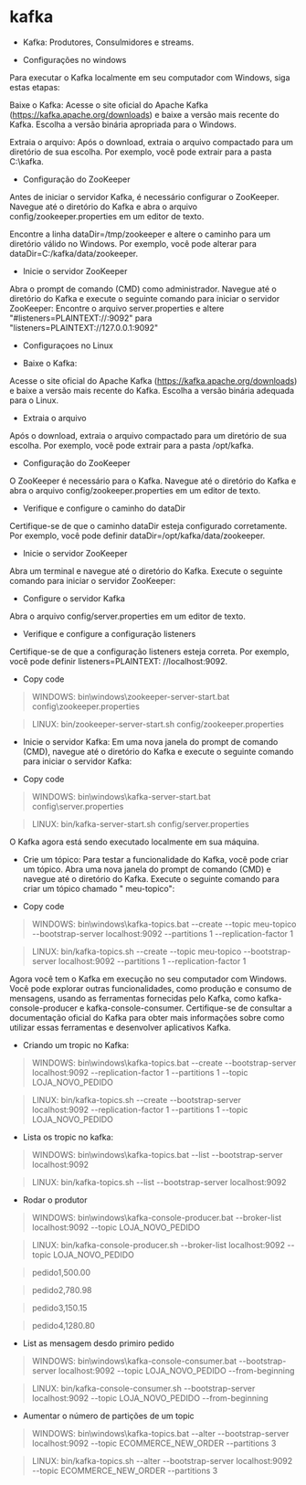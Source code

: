 # kafka

- Kafka: Produtores, Consulmidores e streams.


- Configurações no windows

Para executar o Kafka localmente em seu computador com Windows, siga estas etapas:

Baixe o Kafka: Acesse o site oficial do Apache Kafka (https://kafka.apache.org/downloads) e baixe a versão mais recente
do Kafka. Escolha a versão binária apropriada para o Windows.

Extraia o arquivo: Após o download, extraia o arquivo compactado para um diretório de sua escolha. Por exemplo, você
pode extrair para a pasta C:\kafka.

- Configuração do ZooKeeper

Antes de iniciar o servidor Kafka, é necessário configurar o ZooKeeper. Navegue até o diretório do Kafka e abra o
arquivo config/zookeeper.properties em um editor de texto.

Encontre a linha dataDir=/tmp/zookeeper e altere o caminho para um diretório válido no Windows. Por exemplo, você pode
alterar para dataDir=C:/kafka/data/zookeeper.

- Inicie o servidor ZooKeeper

Abra o prompt de comando (CMD) como administrador. Navegue até o diretório do Kafka e execute o seguinte comando para
iniciar o servidor ZooKeeper:
Encontre o arquivo server.properties e altere "#listeners=PLAINTEXT://:9092" para "listeners=PLAINTEXT://127.0.0.1:9092"

- Configuraçoes no Linux

- Baixe o Kafka:

Acesse o site oficial do Apache Kafka (https://kafka.apache.org/downloads) e baixe a versão mais recente do Kafka.
Escolha a versão binária adequada para o Linux.

- Extraia o arquivo

Após o download, extraia o arquivo compactado para um diretório de sua escolha. Por exemplo, você pode extrair para a
pasta /opt/kafka.

- Configuração do ZooKeeper

O ZooKeeper é necessário para o Kafka. Navegue até o diretório do Kafka e abra o arquivo config/zookeeper.properties em
um editor de texto.

- Verifique e configure o caminho do dataDir

Certifique-se de que o caminho dataDir esteja configurado corretamente. Por exemplo, você pode definir
dataDir=/opt/kafka/data/zookeeper.

- Inicie o servidor ZooKeeper

Abra um terminal e navegue até o diretório do Kafka. Execute o seguinte comando para iniciar o servidor ZooKeeper:

- Configure o servidor Kafka

Abra o arquivo config/server.properties em um editor de texto.

- Verifique e configure a configuração listeners

Certifique-se de que a configuração listeners esteja correta. Por exemplo, você pode definir listeners=PLAINTEXT:
//localhost:9092.

- Copy code

> WINDOWS: bin\windows\zookeeper-server-start.bat config\zookeeper.properties

> LINUX: bin/zookeeper-server-start.sh config/zookeeper.properties

- Inicie o servidor Kafka: Em uma nova janela do prompt de comando (CMD), navegue até o diretório do Kafka e execute o
  seguinte comando para iniciar o servidor Kafka:

- Copy code

> WINDOWS: bin\windows\kafka-server-start.bat config\server.properties

> LINUX: bin/kafka-server-start.sh config/server.properties

O Kafka agora está sendo executado localmente em sua máquina.

- Crie um tópico: Para testar a funcionalidade do Kafka, você pode criar um tópico. Abra uma nova janela do prompt de
  comando (CMD) e navegue até o diretório do Kafka. Execute o seguinte comando para criar um tópico chamado "
  meu-topico":

- Copy code

> WINDOWS: bin\windows\kafka-topics.bat --create --topic meu-topico --bootstrap-server localhost:9092 --partitions 1
> --replication-factor 1

> LINUX: bin/kafka-topics.sh --create --topic meu-topico --bootstrap-server localhost:9092 --partitions 1
> --replication-factor 1

Agora você tem o Kafka em execução no seu computador com Windows. Você pode explorar outras funcionalidades, como
produção e consumo de mensagens, usando as ferramentas fornecidas pelo Kafka, como kafka-console-producer e
kafka-console-consumer. Certifique-se de consultar a documentação oficial do Kafka para obter mais informações sobre
como utilizar essas ferramentas e desenvolver aplicativos Kafka.

- Criando um tropic no Kafka:

> WINDOWS: bin\windows\kafka-topics.bat --create --bootstrap-server localhost:9092 --replication-factor 1 --partitions 1
> --topic LOJA_NOVO_PEDIDO

> LINUX: bin/kafka-topics.sh --create --bootstrap-server localhost:9092 --replication-factor 1 --partitions 1 --topic
> LOJA_NOVO_PEDIDO

- Lista os tropic no kafka:

> WINDOWS: bin\windows\kafka-topics.bat --list --bootstrap-server localhost:9092

> LINUX: bin/kafka-topics.sh --list --bootstrap-server localhost:9092

- Rodar o produtor

> WINDOWS: bin\windows\kafka-console-producer.bat --broker-list localhost:9092 --topic LOJA_NOVO_PEDIDO

> LINUX: bin/kafka-console-producer.sh --broker-list localhost:9092 --topic LOJA_NOVO_PEDIDO

> pedido1,500.00

> pedido2,780.98

> pedido3,150.15

> pedido4,1280.80

- List as mensagem desdo primiro pedido

> WINDOWS: bin\windows\kafka-console-consumer.bat --bootstrap-server localhost:9092 --topic LOJA_NOVO_PEDIDO
> --from-beginning

> LINUX: bin/kafka-console-consumer.sh --bootstrap-server localhost:9092 --topic LOJA_NOVO_PEDIDO --from-beginning

- Aumentar o número de partições de um topic

> WINDOWS: bin\windows\kafka-topics.bat --alter --bootstrap-server localhost:9092 --topic ECOMMERCE_NEW_ORDER
> --partitions 3

> LINUX: bin/kafka-topics.sh --alter --bootstrap-server localhost:9092 --topic ECOMMERCE_NEW_ORDER --partitions 3

